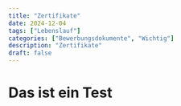 ```yaml
---
title: "Zertifikate"
date: 2024-12-04
tags: ["Lebenslauf"]
categories: ["Bewerbungsdokumente", "Wichtig"]
description: "Zertifikate"
draft: false
---
```



# Das ist ein Test